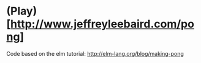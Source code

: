 # (Play)[http://www.jeffreyleebaird.com/pong]

Code based on the elm tutorial: http://elm-lang.org/blog/making-pong
